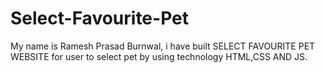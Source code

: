 # Select-Favourite-Pet
My name is Ramesh Prasad Burnwal, i have built SELECT FAVOURITE PET WEBSITE for user to select pet by using technology HTML,CSS AND JS.
